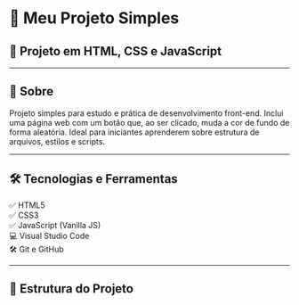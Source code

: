 # 👋 Meu Projeto Simples

## 🎯 Projeto em HTML, CSS e JavaScript

---

## 🚀 Sobre  
Projeto simples para estudo e prática de desenvolvimento front-end. Inclui uma página web com um botão que, ao ser clicado, muda a cor de fundo de forma aleatória. Ideal para iniciantes aprenderem sobre estrutura de arquivos, estilos e scripts.

---

## 🛠️ Tecnologias e Ferramentas

✅ HTML5  
✅ CSS3  
✅ JavaScript (Vanilla JS)  
💻 Visual Studio Code  
🛠️ Git e GitHub  

---

## 📁 Estrutura do Projeto

